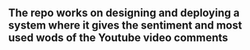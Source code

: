 ## The repo works on designing and deploying a system where it gives the sentiment and most used wods of the Youtube video comments
